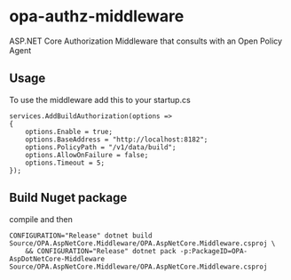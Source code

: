 # opa-authz-middleware
ASP.NET Core Authorization Middleware that consults with an Open Policy Agent

## Usage

To use the middleware add this to your startup.cs
```
services.AddBuildAuthorization(options =>
{
    options.Enable = true;
    options.BaseAddress = "http://localhost:8182";
    options.PolicyPath = "/v1/data/build";
    options.AllowOnFailure = false;
    options.Timeout = 5;
});
```

## Build Nuget package
compile and then
```
CONFIGURATION="Release" dotnet build Source/OPA.AspNetCore.Middleware/OPA.AspNetCore.Middleware.csproj \
    && CONFIGURATION="Release" dotnet pack -p:PackageID=OPA-AspDotNetCore-Middleware Source/OPA.AspNetCore.Middleware/OPA.AspNetCore.Middleware.csproj
```
